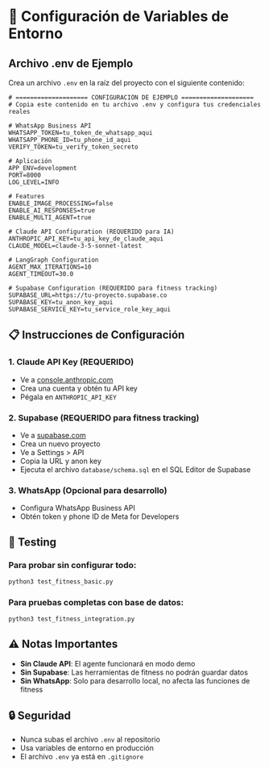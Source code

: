 # 🔧 Configuración de Variables de Entorno

## Archivo .env de Ejemplo

Crea un archivo `.env` en la raíz del proyecto con el siguiente contenido:

```env
# ==================== CONFIGURACIÓN DE EJEMPLO ====================
# Copia este contenido en tu archivo .env y configura tus credenciales reales

# WhatsApp Business API
WHATSAPP_TOKEN=tu_token_de_whatsapp_aqui
WHATSAPP_PHONE_ID=tu_phone_id_aqui
VERIFY_TOKEN=tu_verify_token_secreto

# Aplicación
APP_ENV=development
PORT=8000
LOG_LEVEL=INFO

# Features
ENABLE_IMAGE_PROCESSING=false
ENABLE_AI_RESPONSES=true
ENABLE_MULTI_AGENT=true

# Claude API Configuration (REQUERIDO para IA)
ANTHROPIC_API_KEY=tu_api_key_de_claude_aqui
CLAUDE_MODEL=claude-3-5-sonnet-latest

# LangGraph Configuration
AGENT_MAX_ITERATIONS=10
AGENT_TIMEOUT=30.0

# Supabase Configuration (REQUERIDO para fitness tracking)
SUPABASE_URL=https://tu-proyecto.supabase.co
SUPABASE_KEY=tu_anon_key_aqui
SUPABASE_SERVICE_KEY=tu_service_role_key_aqui
```

## 📋 Instrucciones de Configuración

### 1. Claude API Key (REQUERIDO)

- Ve a [console.anthropic.com](https://console.anthropic.com)
- Crea una cuenta y obtén tu API key
- Pégala en `ANTHROPIC_API_KEY`

### 2. Supabase (REQUERIDO para fitness tracking)

- Ve a [supabase.com](https://supabase.com)
- Crea un nuevo proyecto
- Ve a Settings > API
- Copia la URL y anon key
- Ejecuta el archivo `database/schema.sql` en el SQL Editor de Supabase

### 3. WhatsApp (Opcional para desarrollo)

- Configura WhatsApp Business API
- Obtén token y phone ID de Meta for Developers

## 🧪 Testing

### Para probar sin configurar todo:

```bash
python3 test_fitness_basic.py
```

### Para pruebas completas con base de datos:

```bash
python3 test_fitness_integration.py
```

## ⚠️ Notas Importantes

- **Sin Claude API**: El agente funcionará en modo demo
- **Sin Supabase**: Las herramientas de fitness no podrán guardar datos
- **Sin WhatsApp**: Solo para desarrollo local, no afecta las funciones de fitness

## 🔒 Seguridad

- Nunca subas el archivo `.env` al repositorio
- Usa variables de entorno en producción
- El archivo `.env` ya está en `.gitignore`
